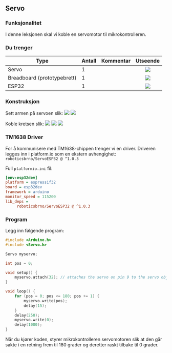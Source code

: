 
## Servo


### Funksjonalitet

I denne leksjonen skal vi koble en servomotor til mikrokontrolleren.

### Du trenger

| Type          | Antall           | Kommentar  |  Utseende  |
| ------------- | :------------- |:-----| :----: |
| Servo | 1 | | ![](../../img/servo.png)
| Breadboard (prototypebrett)	| 1 | | ![](../../img/bb.png)
| ESP32 | 1 | | ![](../../img/esp32-devkit.jpeg)


### Konstruksjon

Sett armen på servoen slik:
![](./img/servo_uten_arm.png)
![](./img/servo_med_arm.png)


Koble kretsen slik:
![](./img/diagram.jpeg)
![](./img/bb1.png)
![](img/bb_side.png)



### TM1638 Driver

For å kommunisere med TM1638-chippen trenger vi en driver. Driveren legges inn i platform.io som en ekstern avhengighet: `roboticsbrno/ServoESP32 @ ^1.0.3`

Full `platformio.ini` fil:
```ini
[env:esp32dev]
platform = espressif32
board = esp32dev
framework = arduino
monitor_speed = 115200
lib_deps =
     roboticsbrno/ServoESP32 @ ^1.0.3
```

### Program

Legg inn følgende program:

```cpp
#include <Arduino.h>
#include <Servo.h>

Servo myservo;

int pos = 0;

void setup() {
    myservo.attach(32); // attaches the servo on pin 9 to the servo object
}

void loop() {
    for (pos = 0; pos <= 180; pos += 1) {
        myservo.write(pos);
        delay(15);
    }
    delay(250);
    myservo.write(0);
    delay(1000);
}

```

Når du kjører koden, styrer mikrokontrolleren servomotoren slik at den går sakte i en retning frem til 180 grader og deretter raskt tilbake til 0 grader.
